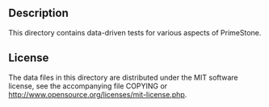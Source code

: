 Description
------------

This directory contains data-driven tests for various aspects of PrimeStone.

License
--------

The data files in this directory are distributed under the MIT software
license, see the accompanying file COPYING or
http://www.opensource.org/licenses/mit-license.php.

